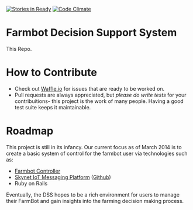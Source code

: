 [![Stories in Ready](https://badge.waffle.io/farmbot/farmbot-web-backend.png?label=ready&title=Ready)](https://waffle.io/farmbot/farmbot-dss)
[![Code Climate](https://codeclimate.com/github/FarmBot/farmbot-dss.png)](https://codeclimate.com/github/FarmBot/farmbot-dss)

# Farmbot Decision Support System

This Repo.

# How to Contribute

 * Check out [Waffle.io](https://waffle.io/farmbot/farmbot-web-backend) for issues that are ready to be worked on.
 * Pull requests are always appreciated, but *please do write tests* for your contribuitions- this project is the work of many people. Having a good test suite keeps it maintainable.

# Roadmap

This project is still in its infancy. Our current focus as of March 2014 is to create a basic system of control for the farmbot user via technologies such as:

 * [Farmbot Controller](https://github.com/FarmBot/farmbot-raspberry-pi-controller)
 * [Skynet IoT Messaging Platform](http://www.skynet.im) ([Github](https://github.com/skynetim/skynet))
 * Ruby on Rails

Eventually, the DSS hopes to be a rich environment for users to manage their FarmBot and gain insights into the farming decision making process.
